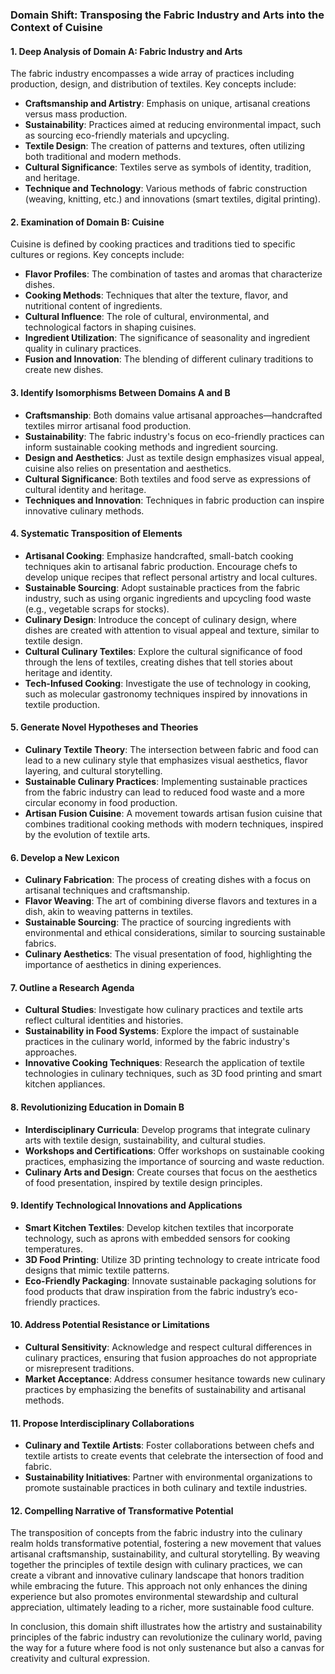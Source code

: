 ### Domain Shift: Transposing the Fabric Industry and Arts into the Context of Cuisine

#### 1. Deep Analysis of Domain A: Fabric Industry and Arts
The fabric industry encompasses a wide array of practices including production, design, and distribution of textiles. Key concepts include:

- **Craftsmanship and Artistry**: Emphasis on unique, artisanal creations versus mass production.
- **Sustainability**: Practices aimed at reducing environmental impact, such as sourcing eco-friendly materials and upcycling.
- **Textile Design**: The creation of patterns and textures, often utilizing both traditional and modern methods.
- **Cultural Significance**: Textiles serve as symbols of identity, tradition, and heritage.
- **Technique and Technology**: Various methods of fabric construction (weaving, knitting, etc.) and innovations (smart textiles, digital printing).

#### 2. Examination of Domain B: Cuisine
Cuisine is defined by cooking practices and traditions tied to specific cultures or regions. Key concepts include:

- **Flavor Profiles**: The combination of tastes and aromas that characterize dishes.
- **Cooking Methods**: Techniques that alter the texture, flavor, and nutritional content of ingredients.
- **Cultural Influence**: The role of cultural, environmental, and technological factors in shaping cuisines.
- **Ingredient Utilization**: The significance of seasonality and ingredient quality in culinary practices.
- **Fusion and Innovation**: The blending of different culinary traditions to create new dishes.

#### 3. Identify Isomorphisms Between Domains A and B
- **Craftsmanship**: Both domains value artisanal approaches—handcrafted textiles mirror artisanal food production.
- **Sustainability**: The fabric industry's focus on eco-friendly practices can inform sustainable cooking methods and ingredient sourcing.
- **Design and Aesthetics**: Just as textile design emphasizes visual appeal, cuisine also relies on presentation and aesthetics.
- **Cultural Significance**: Both textiles and food serve as expressions of cultural identity and heritage.
- **Techniques and Innovation**: Techniques in fabric production can inspire innovative culinary methods.

#### 4. Systematic Transposition of Elements
- **Artisanal Cooking**: Emphasize handcrafted, small-batch cooking techniques akin to artisanal fabric production. Encourage chefs to develop unique recipes that reflect personal artistry and local cultures.
- **Sustainable Sourcing**: Adopt sustainable practices from the fabric industry, such as using organic ingredients and upcycling food waste (e.g., vegetable scraps for stocks).
- **Culinary Design**: Introduce the concept of culinary design, where dishes are created with attention to visual appeal and texture, similar to textile design.
- **Cultural Culinary Textiles**: Explore the cultural significance of food through the lens of textiles, creating dishes that tell stories about heritage and identity.
- **Tech-Infused Cooking**: Investigate the use of technology in cooking, such as molecular gastronomy techniques inspired by innovations in textile production.

#### 5. Generate Novel Hypotheses and Theories
- **Culinary Textile Theory**: The intersection between fabric and food can lead to a new culinary style that emphasizes visual aesthetics, flavor layering, and cultural storytelling.
- **Sustainable Culinary Practices**: Implementing sustainable practices from the fabric industry can lead to reduced food waste and a more circular economy in food production.
- **Artisan Fusion Cuisine**: A movement towards artisan fusion cuisine that combines traditional cooking methods with modern techniques, inspired by the evolution of textile arts.

#### 6. Develop a New Lexicon
- **Culinary Fabrication**: The process of creating dishes with a focus on artisanal techniques and craftsmanship.
- **Flavor Weaving**: The art of combining diverse flavors and textures in a dish, akin to weaving patterns in textiles.
- **Sustainable Sourcing**: The practice of sourcing ingredients with environmental and ethical considerations, similar to sourcing sustainable fabrics.
- **Culinary Aesthetics**: The visual presentation of food, highlighting the importance of aesthetics in dining experiences.

#### 7. Outline a Research Agenda
- **Cultural Studies**: Investigate how culinary practices and textile arts reflect cultural identities and histories.
- **Sustainability in Food Systems**: Explore the impact of sustainable practices in the culinary world, informed by the fabric industry's approaches.
- **Innovative Cooking Techniques**: Research the application of textile technologies in culinary techniques, such as 3D food printing and smart kitchen appliances.

#### 8. Revolutionizing Education in Domain B
- **Interdisciplinary Curricula**: Develop programs that integrate culinary arts with textile design, sustainability, and cultural studies.
- **Workshops and Certifications**: Offer workshops on sustainable cooking practices, emphasizing the importance of sourcing and waste reduction.
- **Culinary Arts and Design**: Create courses that focus on the aesthetics of food presentation, inspired by textile design principles.

#### 9. Identify Technological Innovations and Applications
- **Smart Kitchen Textiles**: Develop kitchen textiles that incorporate technology, such as aprons with embedded sensors for cooking temperatures.
- **3D Food Printing**: Utilize 3D printing technology to create intricate food designs that mimic textile patterns.
- **Eco-Friendly Packaging**: Innovate sustainable packaging solutions for food products that draw inspiration from the fabric industry’s eco-friendly practices.

#### 10. Address Potential Resistance or Limitations
- **Cultural Sensitivity**: Acknowledge and respect cultural differences in culinary practices, ensuring that fusion approaches do not appropriate or misrepresent traditions.
- **Market Acceptance**: Address consumer hesitance towards new culinary practices by emphasizing the benefits of sustainability and artisanal methods.

#### 11. Propose Interdisciplinary Collaborations
- **Culinary and Textile Artists**: Foster collaborations between chefs and textile artists to create events that celebrate the intersection of food and fabric.
- **Sustainability Initiatives**: Partner with environmental organizations to promote sustainable practices in both culinary and textile industries.

#### 12. Compelling Narrative of Transformative Potential
The transposition of concepts from the fabric industry into the culinary realm holds transformative potential, fostering a new movement that values artisanal craftsmanship, sustainability, and cultural storytelling. By weaving together the principles of textile design with culinary practices, we can create a vibrant and innovative culinary landscape that honors tradition while embracing the future. This approach not only enhances the dining experience but also promotes environmental stewardship and cultural appreciation, ultimately leading to a richer, more sustainable food culture. 

In conclusion, this domain shift illustrates how the artistry and sustainability principles of the fabric industry can revolutionize the culinary world, paving the way for a future where food is not only sustenance but also a canvas for creativity and cultural expression.